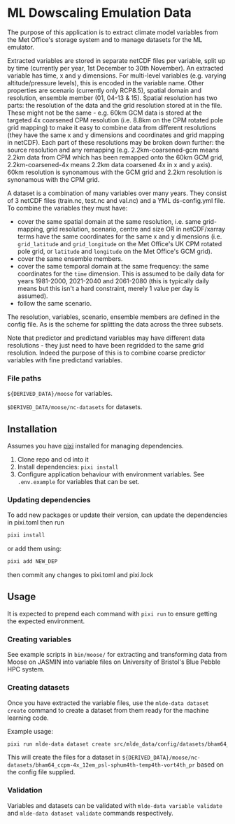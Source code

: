 # ML Dowscaling Emulation Data

The purpose of this application is to extract climate model variables from the Met Office's storage system and to manage datasets for the ML emulator.

Extracted variables are stored in separate netCDF files per variable, split up by time (currently per year, 1st December to 30th November).
An extracted variable has time, x and y dimensions. For multi-level variables (e.g. varying altitude/pressure levels), this is encoded in the variable name.
Other properties are scenario (currently only RCP8.5), spatial domain and resolution, ensemble member (01, 04-13 & 15).
Spatial resolution has two parts: the resolution of the data and the grid resolution stored at in the file. These might not be the same - e.g. 60km GCM data is stored at the targeted 4x coarsened CPM resolution (i.e. 8.8km on the CPM rotated pole grid mapping) to make it easy to combine data from different resolutions (they have the same x and y dimensions and coordinates and grid mapping in netCDF). Each part of these resolutions may be broken down further: the source resolution and any remapping (e.g. 2.2km-coarsened-gcm means 2.2km data from CPM which has been remapped onto the 60km GCM grid, 2.2km-coarsened-4x means 2.2km data coarsened 4x in x and y axis).
60km resolution is synonamous with the GCM grid and 2.2km resolution is synonamous with the CPM grid.

A dataset is a combination of many variables over many years. They consist of 3 netCDF files (train.nc, test.nc and val.nc) and a YML ds-config.yml file. To combine the variables they must have:
* cover the same spatial domain at the same resolution, i.e. same grid-mapping, grid resolution, scenario, centre and size OR in netCDF/xarray terms have the same coordinates for the same x and y dimensions (i.e. `grid_latitude` and `grid_longitude` on the Met Office's UK CPM rotated pole grid, or `latitude` and `longitude` on the Met Office's GCM grid).
* cover the same ensemble members.
* cover the same temporal domain at the same frequency: the same coordinates for the `time` dimension. This is assumed to be daily data for years 1981-2000, 2021-2040 and 2061-2080 (this is typically daily means but this isn't a hard constraint, merely 1 value per day is assumed).
* follow the same scenario.

The resolution, variables, scenario, ensemble members are defined in the config file. As is the scheme for splitting the data across the three subsets.

Note that predictor and predictand variables may have different data resolutions - they just need to have been regridded to the same grid resolution. Indeed the purpose of this is to combine coarse predictor variables with fine predictand variables.

### File paths

`${DERIVED_DATA}/moose` for variables.

`$DERIVED_DATA/moose/nc-datasets` for datasets.

## Installation

Assumes you have [pixi](https://pixi.sh) installed for managing dependencies.

1. Clone repo and cd into it
2. Install dependencies: `pixi install`
3. Configure application behaviour with environment variables. See `.env.example` for variables that can be set.

### Updating dependencies

To add new packages or update their version, can update the dependencies in pixi.toml then run
```sh
pixi install
```
or add them using:
```sh
pixi add NEW_DEP
```
then commit any changes to pixi.toml and pixi.lock

## Usage

It is expected to prepend each command with `pixi run` to ensure getting the expected environment.

### Creating variables

See example scripts in `bin/moose/` for extracting and transforming data from Moose on JASMIN into variable files on University of Bristol's Blue Pebble HPC system.

### Creating datasets

Once you have extracted the variable files, use the `mlde-data dataset create` command to create a dataset from them ready for the machine learning code.

Example usage:

```sh
pixi run mlde-data dataset create src/mlde_data/config/datasets/bham64_ccpm-4x_12em_psl-sphum4th-temp4th-vort4th_pr.yml
```

This will create the files for a dataset in `${DERIVED_DATA}/moose/nc-datasets/bham64_ccpm-4x_12em_psl-sphum4th-temp4th-vort4th_pr` based on the config file supplied.

### Validation

Variables and datasets can be validated with `mlde-data variable validate` and `mlde-data dataset validate` commands respectively.

